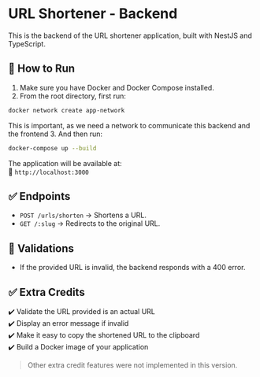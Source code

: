 # URL Shortener - Backend

This is the backend of the URL shortener application, built with NestJS and TypeScript.

## 🚀 How to Run

1. Make sure you have Docker and Docker Compose installed.
2. From the root directory, first run:


```bash
docker network create app-network
```
This is important, as we need a network to communicate this backend and the frontend
3. And then run: 
```bash
docker-compose up --build
```

The application will be available at:  
📍 `http://localhost:3000`

## ✅ Endpoints

- `POST /urls/shorten` → Shortens a URL.
- `GET /:slug` → Redirects to the original URL.

## 🧪 Validations

- If the provided URL is invalid, the backend responds with a 400 error.

## ✅ Extra Credits

✔️ Validate the URL provided is an actual URL  
✔️ Display an error message if invalid  
✔️ Make it easy to copy the shortened URL to the clipboard  
✔️ Build a Docker image of your application  

> Other extra credit features were not implemented in this version.
